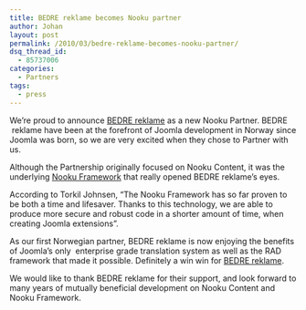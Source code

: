 ```yaml
---
title: BEDRE reklame becomes Nooku partner
author: Johan
layout: post
permalink: /2010/03/bedre-reklame-becomes-nooku-partner/
dsq_thread_id:
  - 85737006
categories:
  - Partners
tags:
  - press
---
```

<img style="margin-right: 10px;" src="http://farm5.static.flickr.com/4056/4541015689_4a43ffc64b_o.png" alt="" align="left" />We&#8217;re proud to announce [BEDRE reklame][1] as a new Nooku Partner. BEDRE  reklame have been at the forefront of Joomla development in Norway since Joomla was born, so we are very excited when they chose to Partner with us.

Although the Partnership originally focused on Nooku Content, it was the underlying [ Nooku Framework][2] that really opened BEDRE reklame&#8217;s eyes.

According to Torkil Johnsen, &#8220;The Nooku Framework has so far proven to be both a time and lifesaver. Thanks to this technology, we are able to produce more secure and robust code in a shorter amount of time, when creating Joomla extensions&#8221;.

As our first Norwegian partner, BEDRE reklame is now enjoying the benefits of Joomla&#8217;s only  enterprise grade translation system as well as the RAD framework that made it possible. Definitely a win win for [BEDRE reklame][1].

We would like to thank BEDRE reklame for their support, and look forward to many years of mutually beneficial development on Nooku Content and Nooku Framework.

 [1]: http://www.bedre.no/ "BEDRE reklame"
 [2]: framework.html